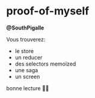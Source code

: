 # proof-of-myself



**@SouthPigalle**

Vous trouverez:
- le store
- un reducer
- des selectors memoïzed
- une saga
- un screen

bonne lecture 💅😇
